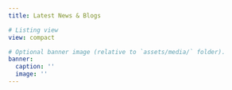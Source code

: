 ```yaml
---
title: Latest News & Blogs

# Listing view
view: compact

# Optional banner image (relative to `assets/media/` folder).
banner:
  caption: ''
  image: ''
---
```

